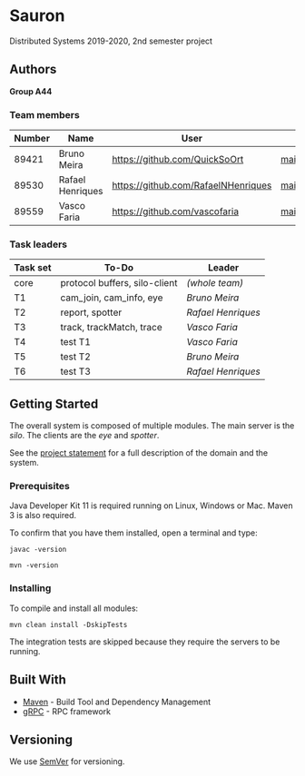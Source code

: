 # Sauron

Distributed Systems 2019-2020, 2nd semester project


## Authors

**Group A44**

### Team members 

| Number | Name              | User                                  | Email                                                |
| -------|-------------------|---------------------------------------| -----------------------------------------------------|
| 89421  | Bruno Meira       | <https://github.com/QuickSoOrt>       | <mailto:bruno.rafael.faria.meira@tecnico.ulisboa.pt> |
| 89530  | Rafael Henriques  | <https://github.com/RafaelNHenriques> | <mailto:rafael.henriques@tecnico.ulisboa.pt>         |
| 89559  | Vasco Faria       | <https://github.com/vascofaria>       | <mailto:vasco.faria@tecnico.ulisboa.pt>              |

### Task leaders 

| Task set | To-Do                         | Leader              |
| ---------|-------------------------------| --------------------|
| core     | protocol buffers, silo-client | _(whole team)_      |
| T1       | cam_join, cam_info, eye       | _Bruno Meira_       |
| T2       | report, spotter               | _Rafael Henriques_  |
| T3       | track, trackMatch, trace      | _Vasco Faria_       |
| T4       | test T1                       | _Vasco Faria_       |
| T5       | test T2                       | _Bruno Meira_       |
| T6       | test T3                       | _Rafael Henriques_  |


## Getting Started

The overall system is composed of multiple modules.
The main server is the _silo_.
The clients are the _eye_ and _spotter_.

See the [project statement](https://github.com/tecnico-distsys/Sauron/blob/master/README.md) for a full description of the domain and the system.

### Prerequisites

Java Developer Kit 11 is required running on Linux, Windows or Mac.
Maven 3 is also required.

To confirm that you have them installed, open a terminal and type:

```
javac -version

mvn -version
```

### Installing

To compile and install all modules:

```
mvn clean install -DskipTests
```

The integration tests are skipped because they require the servers to be running.


## Built With

* [Maven](https://maven.apache.org/) - Build Tool and Dependency Management
* [gRPC](https://grpc.io/) - RPC framework


## Versioning

We use [SemVer](http://semver.org/) for versioning. 
